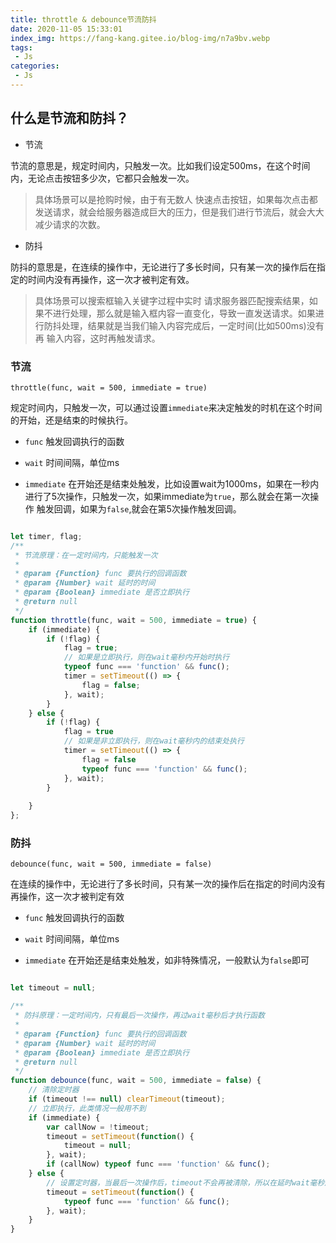 ```yaml
---
title: throttle & debounce节流防抖
date: 2020-11-05 15:33:01
index_img: https://fang-kang.gitee.io/blog-img/n7a9bv.webp
tags:
 - Js
categories:
 - Js
---
```


## 什么是节流和防抖？

- 节流

节流的意思是，规定时间内，只触发一次。比如我们设定500ms，在这个时间内，无论点击按钮多少次，它都只会触发一次。

 > 具体场景可以是抢购时候，由于有无数人 快速点击按钮，如果每次点击都发送请求，就会给服务器造成巨大的压力，但是我们进行节流后，就会大大减少请求的次数。

- 防抖

防抖的意思是，在连续的操作中，无论进行了多长时间，只有某一次的操作后在指定的时间内没有再操作，这一次才被判定有效。

> 具体场景可以搜索框输入关键字过程中实时 请求服务器匹配搜索结果，如果不进行处理，那么就是输入框内容一直变化，导致一直发送请求。如果进行防抖处理，结果就是当我们输入内容完成后，一定时间(比如500ms)没有再 输入内容，这时再触发请求。

<!-- more  -->

### 节流

`throttle(func, wait = 500, immediate = true)`

规定时间内，只触发一次，可以通过设置`immediate`来决定触发的时机在这个时间的开始，还是结束的时候执行。

- `func` <Function> 触发回调执行的函数

- `wait` <Number> 时间间隔，单位ms

- `immediate` <Number> 在开始还是结束处触发，比如设置wait为1000ms，如果在一秒内进行了5次操作，只触发一次，如果immediate为`true`，那么就会在第一次操作 触发回调，如果为`false`,就会在第5次操作触发回调。

```javascript

let timer, flag;
/**
 * 节流原理：在一定时间内，只能触发一次
 * 
 * @param {Function} func 要执行的回调函数 
 * @param {Number} wait 延时的时间
 * @param {Boolean} immediate 是否立即执行
 * @return null
 */
function throttle(func, wait = 500, immediate = true) {
	if (immediate) {
		if (!flag) {
			flag = true;
			// 如果是立即执行，则在wait毫秒内开始时执行
			typeof func === 'function' && func();
			timer = setTimeout(() => {
				flag = false;
			}, wait);
		}
	} else {
		if (!flag) {
			flag = true
			// 如果是非立即执行，则在wait毫秒内的结束处执行
			timer = setTimeout(() => {
				flag = false
				typeof func === 'function' && func();
			}, wait);
		}
		
	}
};

```

### 防抖

`debounce(func, wait = 500, immediate = false)`

在连续的操作中，无论进行了多长时间，只有某一次的操作后在指定的时间内没有再操作，这一次才被判定有效

- `func` <Function> 触发回调执行的函数

- `wait` <Number> 时间间隔，单位ms

- `immediate` <Number> 在开始还是结束处触发，如非特殊情况，一般默认为`false`即可

```javascript

let timeout = null;

/**
 * 防抖原理：一定时间内，只有最后一次操作，再过wait毫秒后才执行函数
 * 
 * @param {Function} func 要执行的回调函数 
 * @param {Number} wait 延时的时间
 * @param {Boolean} immediate 是否立即执行 
 * @return null
 */
function debounce(func, wait = 500, immediate = false) {
	// 清除定时器
	if (timeout !== null) clearTimeout(timeout);
	// 立即执行，此类情况一般用不到
	if (immediate) {
		var callNow = !timeout;
		timeout = setTimeout(function() {
			timeout = null;
		}, wait);
		if (callNow) typeof func === 'function' && func();
	} else {
		// 设置定时器，当最后一次操作后，timeout不会再被清除，所以在延时wait毫秒后执行func回调方法
		timeout = setTimeout(function() {
			typeof func === 'function' && func();
		}, wait);
	}
}

```